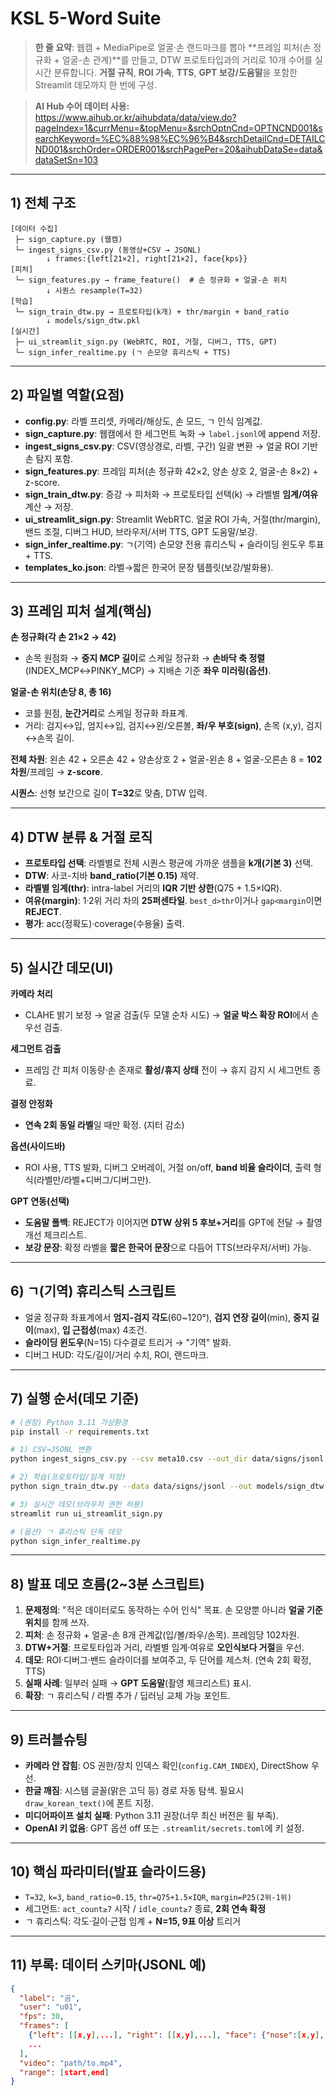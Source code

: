 # KSL 5-Word Suite

> **한 줄 요약**: 웹캠 + MediaPipe로 얼굴·손 랜드마크를 뽑아 **프레임 피처(손 정규화 + 얼굴-손 관계)**를 만들고, DTW 프로토타입과의 거리로 10개 수어를 실시간 분류합니다. **거절 규칙**, **ROI 가속**, **TTS**, **GPT 보강/도움말**을 포함한 Streamlit 데모까지 한 번에 구성.

>**AI Hub  수어 데이터 사용:**
https://www.aihub.or.kr/aihubdata/data/view.do?pageIndex=1&currMenu=&topMenu=&srchOptnCnd=OPTNCND001&searchKeyword=%EC%88%98%EC%96%B4&srchDetailCnd=DETAILCND001&srchOrder=ORDER001&srchPagePer=20&aihubDataSe=data&dataSetSn=103
---

## 1) 전체 구조
```
[데이터 수집]
 ├─ sign_capture.py (웹캠)
 └─ ingest_signs_csv.py (동영상+CSV → JSONL)
        ↓ frames:{left[21×2], right[21×2], face{kps}}
[피처]
 └─ sign_features.py → frame_feature()  # 손 정규화 + 얼굴-손 위치
        ↓ 시퀀스 resample(T=32)
[학습]
 └─ sign_train_dtw.py → 프로토타입(k개) + thr/margin + band_ratio
        ↓ models/sign_dtw.pkl
[실시간]
 ├─ ui_streamlit_sign.py (WebRTC, ROI, 거절, 디버그, TTS, GPT)
 └─ sign_infer_realtime.py (ㄱ 손모양 휴리스틱 + TTS)
```

---

## 2) 파일별 역할(요점)
- **config.py**: 라벨 프리셋, 카메라/해상도, 손 모드, ㄱ 인식 임계값.
- **sign_capture.py**: 웹캠에서 한 세그먼트 녹화 → `label.jsonl`에 append 저장.
- **ingest_signs_csv.py**: CSV(영상경로, 라벨, 구간) 일괄 변환 → 얼굴 ROI 기반 손 탐지 포함.
- **sign_features.py**: 프레임 피처(손 정규화 42×2, 양손 상호 2, 얼굴-손 8×2) + z-score.
- **sign_train_dtw.py**: 증강 → 피처화 → 프로토타입 선택(k) → 라벨별 **임계/여유** 계산 → 저장.
- **ui_streamlit_sign.py**: Streamlit WebRTC. 얼굴 ROI 가속, 거절(thr/margin), 밴드 조절, 디버그 HUD, 브라우저/서버 TTS, GPT 도움말/보강.
- **sign_infer_realtime.py**: ㄱ(기역) 손모양 전용 휴리스틱 + 슬라이딩 윈도우 투표 + TTS.
- **templates_ko.json**: 라벨→짧은 한국어 문장 템플릿(보강/발화용).

---

## 3) 프레임 피처 설계(핵심)
**손 정규화(각 손 21×2 → 42)**
- 손목 원점화 → **중지 MCP 길이**로 스케일 정규화 → **손바닥 축 정렬**(INDEX_MCP↔PINKY_MCP) → 지배손 기준 **좌우 미러링(옵션)**.

**얼굴-손 위치(손당 8, 총 16)**
- 코를 원점, **눈간거리**로 스케일 정규화 좌표계.
- 거리: 검지↔입, 엄지↔입, 검지↔왼/오른볼, **좌/우 부호(sign)**, 손목 (x,y), 검지↔손목 길이.

**전체 차원**: 왼손 42 + 오른손 42 + 양손상호 2 + 얼굴-왼손 8 + 얼굴-오른손 8 = **102차원**/프레임 → **z-score**.

**시퀀스**: 선형 보간으로 길이 **T=32**로 맞춤, DTW 입력.

---

## 4) DTW 분류 & 거절 로직
- **프로토타입 선택**: 라벨별로 전체 시퀀스 평균에 가까운 샘플을 **k개(기본 3)** 선택.
- **DTW**: 사코-치바 **band_ratio(기본 0.15)** 제약.
- **라벨별 임계(thr)**: intra-label 거리의 **IQR 기반 상한**(Q75 + 1.5×IQR).
- **여유(margin)**: 1·2위 거리 차의 **25퍼센타일**. `best_d>thr`이거나 `gap<margin`이면 **REJECT**.
- **평가**: acc(정확도)·coverage(수용율) 출력.

---

## 5) 실시간 데모(UI)
**카메라 처리**
- CLAHE 밝기 보정 → 얼굴 검출(두 모델 순차 시도) → **얼굴 박스 확장 ROI**에서 손 우선 검출.

**세그먼트 검출**
- 프레임 간 피처 이동량·손 존재로 **활성/휴지 상태** 전이 → 휴지 감지 시 세그먼트 종료.

**결정 안정화**
- **연속 2회 동일 라벨**일 때만 확정. (지터 감소)

**옵션(사이드바)**
- ROI 사용, TTS 발화, 디버그 오버레이, 거절 on/off, **band 비율 슬라이더**, 출력 형식(라벨만/라벨+디버그/디버그만).

**GPT 연동(선택)**
- **도움말 폴백**: REJECT가 이어지면 **DTW 상위 5 후보+거리**를 GPT에 전달 → 촬영 개선 체크리스트.
- **보강 문장**: 확정 라벨을 **짧은 한국어 문장**으로 다듬어 TTS(브라우저/서버) 가능.

---

## 6) ㄱ(기역) 휴리스틱 스크립트
- 얼굴 정규화 좌표계에서 **엄지-검지 각도**(60~120°), **검지 연장 길이**(min), **중지 길이**(max), **입 근접성**(max) 4조건.
- **슬라이딩 윈도우**(N=15) 다수결로 트리거 → "기역" 발화.
- 디버그 HUD: 각도/길이/거리 수치, ROI, 랜드마크.

---

## 7) 실행 순서(데모 기준)
```bash
# (권장) Python 3.11 가상환경
pip install -r requirements.txt

# 1) CSV→JSONL 변환
python ingest_signs_csv.py --csv meta10.csv --out_dir data/signs/jsonl

# 2) 학습(프로토타입/임계 저장)
python sign_train_dtw.py --data data/signs/jsonl --out models/sign_dtw.pkl --T 32 --k 3

# 3) 실시간 데모(브라우저 권한 허용)
streamlit run ui_streamlit_sign.py

# (옵션) ㄱ 휴리스틱 단독 데모
python sign_infer_realtime.py
```

---

## 8) 발표 데모 흐름(2~3분 스크립트)
1) **문제정의**: "적은 데이터로도 동작하는 수어 인식" 목표. 손 모양뿐 아니라 **얼굴 기준 위치**를 함께 쓰자.
2) **피처**: 손 정규화 + 얼굴-손 8개 관계값(입/볼/좌우/손목). 프레임당 102차원.
3) **DTW+거절**: 프로토타입과 거리, 라벨별 임계·여유로 **오인식보다 거절**을 우선.
4) **데모**: ROI·디버그·밴드 슬라이더를 보여주고, 두 단어를 제스처. (연속 2회 확정, TTS)
5) **실패 사례**: 일부러 실패 → **GPT 도움말**(촬영 체크리스트) 표시.
6) **확장**: ㄱ 휴리스틱 / 라벨 추가 / 딥러닝 교체 가능 포인트.

---

## 9) 트러블슈팅
- **카메라 안 잡힘**: OS 권한/장치 인덱스 확인(`config.CAM_INDEX`), DirectShow 우선.
- **한글 깨짐**: 시스템 글꼴(맑은 고딕 등) 경로 자동 탐색. 필요시 `draw_korean_text()`에 폰트 지정.
- **미디어파이프 설치 실패**: Python 3.11 권장(너무 최신 버전은 휠 부족).
- **OpenAI 키 없음**: GPT 옵션 off 또는 `.streamlit/secrets.toml`에 키 설정.

---

## 10) 핵심 파라미터(발표 슬라이드용)
- `T=32`, `k=3`, `band_ratio≈0.15`, `thr=Q75+1.5×IQR`, `margin=P25(2위-1위)`
- 세그먼트: `act_count≥7` 시작 / `idle_count≥7` 종료, **2회 연속 확정**
- ㄱ 휴리스틱: 각도·길이·근접 임계 + **N=15, 9표 이상** 트리거

---

## 11) 부록: 데이터 스키마(JSONL 예)
```json
{
  "label": "곰",
  "user": "u01",
  "fps": 30,
  "frames": [
    {"left": [[x,y],...], "right": [[x,y],...], "face": {"nose":[x,y], ...}},
    ...
  ],
  "video": "path/to.mp4",
  "range": [start,end]
}
```

